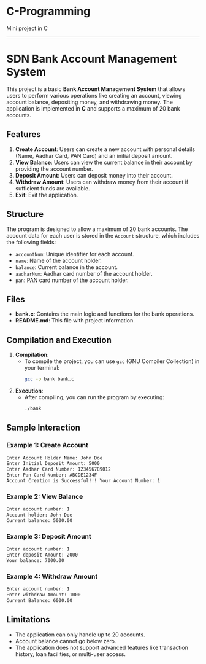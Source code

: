 # C-Programming
Mini project in C



---

# SDN Bank Account Management System

This project is a basic **Bank Account Management System** that allows users to perform various operations like creating an account, viewing account balance, depositing money, and withdrawing money. The application is implemented in **C** and supports a maximum of 20 bank accounts.

## Features

1. **Create Account**: Users can create a new account with personal details (Name, Aadhar Card, PAN Card) and an initial deposit amount.
2. **View Balance**: Users can view the current balance in their account by providing the account number.
3. **Deposit Amount**: Users can deposit money into their account.
4. **Withdraw Amount**: Users can withdraw money from their account if sufficient funds are available.
5. **Exit**: Exit the application.

## Structure

The program is designed to allow a maximum of 20 bank accounts. The account data for each user is stored in the `Account` structure, which includes the following fields:

- `accountNum`: Unique identifier for each account.
- `name`: Name of the account holder.
- `balance`: Current balance in the account.
- `aadharNum`: Aadhar card number of the account holder.
- `pan`: PAN card number of the account holder.

## Files

- **bank.c**: Contains the main logic and functions for the bank operations.
- **README.md**: This file with project information.

## Compilation and Execution

1. **Compilation**:
   - To compile the project, you can use `gcc` (GNU Compiler Collection) in your terminal:
     ```bash
     gcc -o bank bank.c
     ```
2. **Execution**:
   - After compiling, you can run the program by executing:
     ```bash
     ./bank
     ```

## Sample Interaction

### Example 1: Create Account
```bash
Enter Account Holder Name: John Doe
Enter Initial Deposit Amount: 5000
Enter Aadhar Card Number: 123456789012
Enter Pan Card Number: ABCDE1234F
Account Creation is Successful!!! Your Account Number: 1
```

### Example 2: View Balance
```bash
Enter account number: 1
Account holder: John Doe
Current balance: 5000.00
```

### Example 3: Deposit Amount
```bash
Enter account number: 1
Enter deposit Amount: 2000
Your balance: 7000.00
```

### Example 4: Withdraw Amount
```bash
Enter account number: 1
Enter withdraw Amount: 1000
Current Balance: 6000.00
```

## Limitations

- The application can only handle up to 20 accounts.
- Account balance cannot go below zero.
- The application does not support advanced features like transaction history, loan facilities, or multi-user access.

